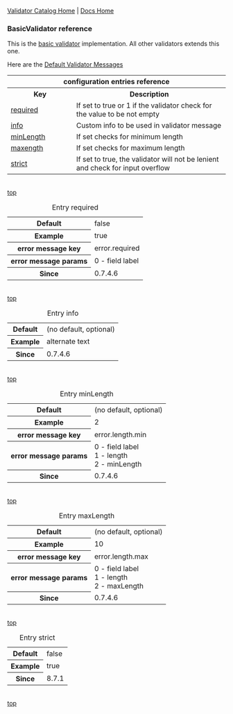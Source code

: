 [Validator Catalog Home](index.md) | [Docs Home](../../index.md)

### BasicValidator reference <a name="top"/>

This is the [basic validator](https://www.fugerit.org/data/java/javadoc/fj-core/org/fugerit/java/core/validator/BasicValidator.html) implementation.
All other validators extends this one.

Here are the [Default Validator Messages](../../fj-core/src/main/resources/core/validator/validator.properties)
  
<table width="100%">
	<tr>
		<th colspan="2">configuration entries reference</th>
	</tr>
	<tr>
		<th width="30%">Key</th>
		<th width="70%">Description</th>
	</tr>
	<tr>
		<td><a href="#required">required</a></td>
		<td>If set to true or 1 if the validator check for the value to be not empty</td>
	</tr>	
	<tr>
		<td><a href="#info">info</a></td>
		<td>Custom info to be used in validator message</td>
	</tr>	
	<tr>
		<td><a href="#minLength">minLength</a></td>
		<td>If set checks for minimum length</td>
	</tr>	
	<tr>
		<td><a href="#maxLength">maxength</a></td>
		<td>If set checks for maximum length</td>
	</tr>	
	<tr>
		<td><a href="#strict">strict</a></td>
		<td>If set to true, the validator will not be lenient and check for input overflow</td>
	</tr>	
</table>

<br/><a href="#top">top</a><br/>

<table>
	<caption>Entry <a name="required">required</a></caption>
	<tr>
		<th>Default</th>
		<td>false</td>
	</tr>
	<tr>
		<th>Example</th>
		<td>true</td>
	</tr>	
	<tr>
		<th>error message key</th>
		<td>error.required</td>
	</tr>	
	<tr>
		<th>error message params</th>
		<td>0 - field label</td>
	</tr>	
	<tr>
		<th>Since</th>
		<td>0.7.4.6</td>
	</tr>
</table>

<br/><a href="#top">top</a><br/>

<table>
	<caption>Entry <a name="info">info</a></caption>
	<tr>
		<th>Default</th>
		<td>(no default, optional)</td>
	</tr>
	<tr>
		<th>Example</th>
		<td>alternate text</td>
	</tr>	
	<tr>
		<th>Since</th>
		<td>0.7.4.6</td>
	</tr>
</table>

<br/><a href="#top">top</a><br/>

<table>
	<caption>Entry <a name="minLength">minLength</a></caption>
	<tr>
		<th>Default</th>
		<td>(no default, optional)</td>
	</tr>
	<tr>
		<th>Example</th>
		<td>2</td>
	</tr>	
	<tr>
		<th>error message key</th>
		<td>error.length.min</td>
	</tr>	
	<tr>
		<th>error message params</th>
		<td>
		0 - field label<br/>
		1 - length<br/>
		2 - minLength
		</td>
	</tr>	
	<tr>
		<th>Since</th>
		<td>0.7.4.6</td>
	</tr>
</table>

<br/><a href="#top">top</a><br/>

<table>
	<caption>Entry <a name="maxLength">maxLength</a></caption>
	<tr>
		<th>Default</th>
		<td>(no default, optional)</td>
	</tr>
	<tr>
		<th>Example</th>
		<td>10</td>
	</tr>	
	<tr>
		<th>error message key</th>
		<td>error.length.max</td>
	</tr>	
	<tr>
		<th>error message params</th>
		<td>
		0 - field label<br/>
		1 - length<br/>
		2 - maxLength
		</td>
	</tr>	
	<tr>
		<th>Since</th>
		<td>0.7.4.6</td>
	</tr>
</table>

<br/><a href="#top">top</a><br/>

<table>
	<caption>Entry <a name="strict">strict</a></caption>
	<tr>
		<th>Default</th>
		<td>false</td>
	</tr>
	<tr>
		<th>Example</th>
		<td>true</td>
	</tr>
	<tr>
		<th>Since</th>
		<td>8.7.1</td>
	</tr>
</table>

<br/><a href="#top">top</a><br/>

